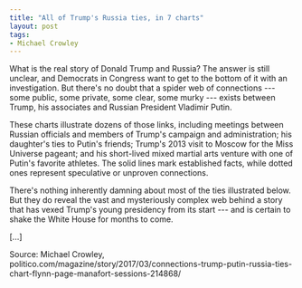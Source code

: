 ```yaml
---
title: "All of Trump's Russia ties, in 7 charts"
layout: post
tags:
- Michael Crowley
---
```


What is the real story of Donald Trump and Russia? The answer is still unclear, and Democrats in Congress want to get to the bottom of it with an investigation. But there's no doubt that a spider web of connections --- some public, some private, some clear, some murky --- exists between Trump, his associates and Russian President Vladimir Putin.

These charts illustrate dozens of those links, including meetings between Russian officials and members of Trump's campaign and administration; his daughter's ties to Putin's friends; Trump's 2013 visit to Moscow for the Miss Universe pageant; and his short-lived mixed martial arts venture with one of Putin's favorite athletes. The solid lines mark established facts, while dotted ones represent speculative or unproven connections.

There's nothing inherently damning about most of the ties illustrated below. But they do reveal the vast and mysteriously complex web behind a story that has vexed Trump's young presidency from its start --- and is certain to shake the White House for months to come.

[...]

Source: Michael Crowley, politico.com/magazine/story/2017/03/connections-trump-putin-russia-ties-chart-flynn-page-manafort-sessions-214868/
